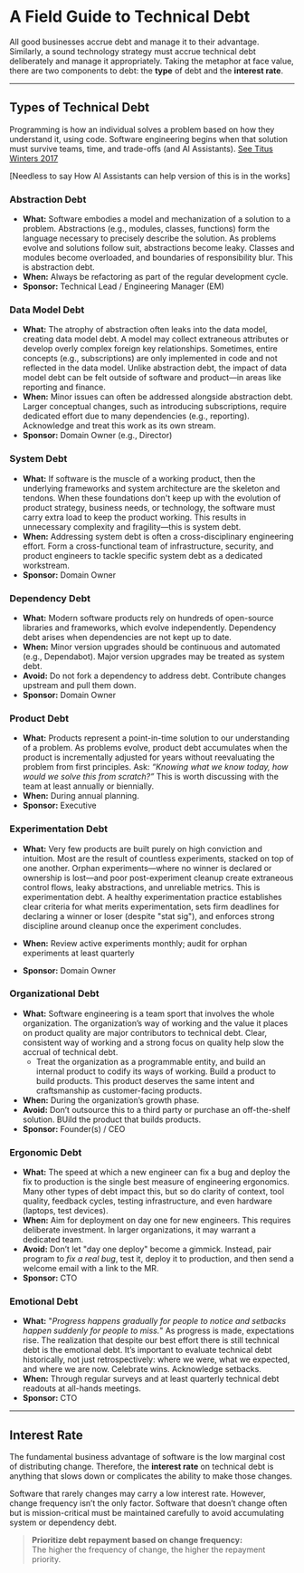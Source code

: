 # A Field Guide to Technical Debt

All good businesses accrue debt and manage it to their advantage. Similarly, a sound technology strategy must accrue technical debt deliberately and manage it appropriately. Taking the metaphor at face value, there are two components to debt: the **type** of debt and the **interest rate**.

---

## Types of Technical Debt
Programming is how an individual solves a problem based on how they understand it, using code. Software engineering begins when that solution must survive teams, time, and trade-offs (and AI Assistants). [See Titus Winters 2017](https://www.youtube.com/watch?v=tISy7EJQPzI&t=472s)

[Needless to say How AI Assistants can help version of this is in the works]

### Abstraction Debt

- **What:** Software embodies a model and mechanization of a solution to a problem. Abstractions (e.g., modules, classes, functions) form the language necessary to precisely describe the solution. As problems evolve and solutions follow suit, abstractions become leaky. Classes and modules become overloaded, and boundaries of responsibility blur. This is abstraction debt.
- **When:** Always be refactoring as part of the regular development cycle.
- **Sponsor:** Technical Lead / Engineering Manager (EM)

### Data Model Debt

- **What:** The atrophy of abstraction often leaks into the data model, creating data model debt. A model may collect extraneous attributes or develop overly complex foreign key relationships. Sometimes, entire concepts (e.g., subscriptions) are only implemented in code and not reflected in the data model. Unlike abstraction debt, the impact of data model debt can be felt outside of software and product—in areas like reporting and finance.
- **When:** Minor issues can often be addressed alongside abstraction debt. Larger conceptual changes, such as introducing subscriptions, require dedicated effort due to many dependencies (e.g., reporting). Acknowledge and treat this work as its own stream.
- **Sponsor:** Domain Owner (e.g., Director)

### System Debt

- **What:** If software is the muscle of a working product, then the underlying frameworks and system architecture are the skeleton and tendons. When these foundations don't keep up with the evolution of product strategy, business needs, or technology, the software must carry extra load to keep the product working. This results in unnecessary complexity and fragility—this is system debt.
- **When:** Addressing system debt is often a cross-disciplinary engineering effort. Form a cross-functional team of infrastructure, security, and product engineers to tackle specific system debt as a dedicated workstream.
- **Sponsor:** Domain Owner

### Dependency Debt

- **What:** Modern software products rely on hundreds of open-source libraries and frameworks, which evolve independently. Dependency debt arises when dependencies are not kept up to date.
- **When:** Minor version upgrades should be continuous and automated (e.g., Dependabot). Major version upgrades may be treated as system debt.
- **Avoid:** Do not fork a dependency to address debt. Contribute changes upstream and pull them down.
- **Sponsor:** Domain Owner

### Product Debt

- **What:** Products represent a point-in-time solution to our understanding of a problem. As problems evolve, product debt accumulates when the product is incrementally adjusted for years without reevaluating the problem from first principles. Ask: *“Knowing what we know today, how would we solve this from scratch?”* This is worth discussing with the team at least annually or biennially.
- **When:** During annual planning.
- **Sponsor:** Executive

### Experimentation Debt

- **What:** Very few products are built purely on high conviction and intuition. Most are the result of countless experiments, stacked on top of one another. Orphan experiments—where no winner is declared or ownership is lost—and poor post-experiment cleanup create extraneous control flows, leaky abstractions, and unreliable metrics. This is experimentation debt. A healthy experimentation practice establishes clear criteria for what merits experimentation, sets firm deadlines for declaring a winner or loser (despite "stat sig"), and enforces strong discipline around cleanup once the experiment concludes.

- **When:** Review active experiments monthly; audit for orphan experiments at least quarterly
- **Sponsor:** Domain Owner

### Organizational Debt

- **What:** Software engineering is a team sport that involves the whole organization. The organization’s way of working and the value it places on product quality are major contributors to technical debt. Clear, consistent way of working and a strong focus on quality help slow the accrual of technical debt.
  - Treat the organization as a programmable entity, and build an internal product to codify its ways of working. Build a product to build products. This product deserves the same intent and craftsmanship as customer-facing products.
- **When:** During the organization’s growth phase.
- **Avoid:** Don’t outsource this to a third party or purchase an off-the-shelf solution. BUild the product that builds products.
- **Sponsor:** Founder(s) / CEO

### Ergonomic Debt

- **What:** The speed at which a new engineer can fix a bug and deploy the fix to production is the single best measure of engineering ergonomics. Many other types of debt impact this, but so do clarity of context, tool quality, feedback cycles, testing infrastructure, and even hardware (laptops, test devices).
- **When:** Aim for deployment on day one for new engineers. This requires deliberate investment. In larger organizations, it may warrant a dedicated team.
- **Avoid:** Don’t let "day one deploy" become a gimmick. Instead, pair program to *fix a real bug*, test it, deploy it to production, and then send a welcome email with a link to the MR.
- **Sponsor:** CTO

### Emotional Debt

- **What:** "*Progress happens gradually for people to notice and setbacks happen suddenly for people to miss.*" As progress is made, expectations rise. The realization that despite our best effort there is still technical debt is the emotional debt. It’s important to evaluate technical debt historically, not just retrospectively: where we were, what we expected, and where we are now. Celebrate wins. Acknowledge setbacks.
- **When:** Through regular surveys and at least quarterly technical debt readouts at all-hands meetings.
- **Sponsor:** CTO
---

## Interest Rate

The fundamental business advantage of software is the low marginal cost of distributing change. Therefore, the **interest rate** on technical debt is anything that slows down or complicates the ability to make those changes.

Software that rarely changes may carry a low interest rate. However, change frequency isn’t the only factor. Software that doesn’t change often but is mission-critical must be maintained carefully to avoid accumulating system or dependency debt.

> **Prioritize debt repayment based on change frequency:**  
> The higher the frequency of change, the higher the repayment priority.

